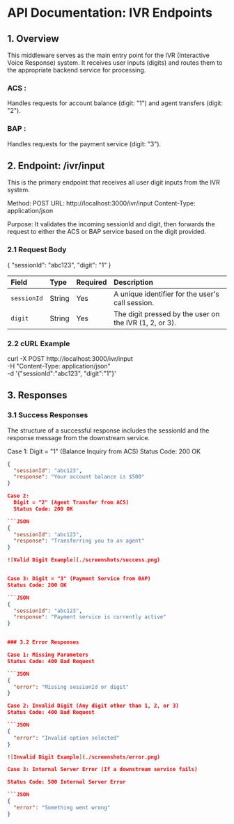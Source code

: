 # API Documentation: IVR Endpoints

## 1. Overview
This middleware serves as the main entry point for the IVR (Interactive Voice Response) system. It receives user inputs (digits) and routes them to the appropriate backend service for processing.

### ACS : 
Handles requests for account balance (digit: "1") and agent transfers (digit: "2").

### BAP : 
Handles requests for the payment service (digit: "3").

## 2. Endpoint: /ivr/input
This is the primary endpoint that receives all user digit inputs from the IVR system.

Method: POST
URL: http://localhost:3000/ivr/input
Content-Type: application/json

Purpose: It validates the incoming sessionId and digit, then forwards the request to either the ACS or BAP service based on the digit provided.


### 2.1 Request Body

{
  "sessionId": "abc123",
  "digit": "1"
}

| Field       | Type   | Required | Description                                       |
| :---------- | :----- | :------- | :------------------------------------------------ |
| `sessionId` | String |  Yes    | A unique identifier for the user's call session.  |
| `digit`     | String |  Yes    | The digit pressed by the user on the IVR (1, 2, or 3). |

### 2.2 cURL Example
curl -X POST http://localhost:3000/ivr/input \
  -H "Content-Type: application/json" \
  -d '{"sessionId":"abc123", "digit":"1"}'


## 3. Responses

### 3.1 Success Responses
The structure of a successful response includes the sessionId and the response message from the downstream service.

Case 1: 
  Digit = "1" (Balance Inquiry from ACS)
  Status Code: 200 OK

```JSON
{
  "sessionId": "abc123",
  "response": "Your account balance is $500"
}

Case 2:
  Digit = "2" (Agent Transfer from ACS)
  Status Code: 200 OK

```JSON
{
  "sessionId": "abc123",
  "response": "Transferring you to an agent"
}

![Valid Digit Example](./screenshots/success.png)


Case 3: Digit = "3" (Payment Service from BAP)
Status Code: 200 OK

```JSON
{
  "sessionId": "abc123",
  "response": "Payment service is currently active"
}


### 3.2 Error Responses

Case 1: Missing Parameters
Status Code: 400 Bad Request

```JSON
{
  "error": "Missing sessionId or digit"
}

Case 2: Invalid Digit (Any digit other than 1, 2, or 3)
Status Code: 400 Bad Request

```JSON
{
  "error": "Invalid option selected"
}

![Invalid Digit Example](./screenshots/error.png)

Case 3: Internal Server Error (If a downstream service fails)

Status Code: 500 Internal Server Error

```JSON
{
  "error": "Something went wrong"
}
